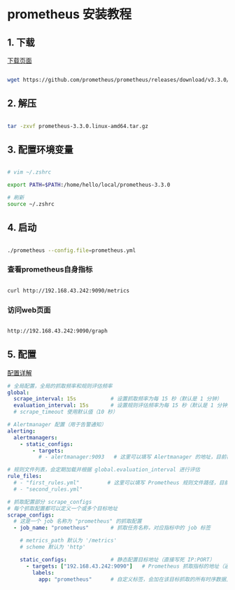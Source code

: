 # prometheus 安装教程


## 1. 下载

[下载页面](https://prometheus.io/download/)

```bash

wget https://github.com/prometheus/prometheus/releases/download/v3.3.0/prometheus-3.3.0.linux-amd64.tar.gz
```

## 2. 解压

```bash

tar -zxvf prometheus-3.3.0.linux-amd64.tar.gz
```

## 3. 配置环境变量

```bash

# vim ~/.zshrc

export PATH=$PATH:/home/hello/local/prometheus-3.3.0

# 刷新
source ~/.zshrc
```

## 4. 启动

```bash

./prometheus --config.file=prometheus.yml
```

### 查看prometheus自身指标

```bash

curl http://192.168.43.242:9090/metrics
```

### 访问web页面

```bash

http://192.168.43.242:9090/graph
```

## 5. 配置

[配置详解](./prometheus-配置详解.md)

```yml
# 全局配置，全局的抓取频率和规则评估频率
global:
  scrape_interval: 15s           # 设置抓取频率为每 15 秒（默认是 1 分钟）
  evaluation_interval: 15s       # 设置规则评估频率为每 15 秒（默认是 1 分钟）
  # scrape_timeout 使用默认值（10 秒）

# Alertmanager 配置（用于告警通知）
alerting:
  alertmanagers:
    - static_configs:
        - targets:
          # - alertmanager:9093   # 这里可以填写 Alertmanager 的地址，目前被注释掉了

# 规则文件列表，会定期加载并根据 global.evaluation_interval 进行评估
rule_files:
  # - "first_rules.yml"         # 这里可以填写 Prometheus 规则文件路径，目前被注释掉了
  # - "second_rules.yml"

# 抓取配置部分 scrape_configs
# 每个抓取配置都可以定义一个或多个目标地址
scrape_configs:
  # 这是一个 job 名称为 "prometheus" 的抓取配置
  - job_name: "prometheus"       # 抓取任务名称，对应指标中的 job 标签

    # metrics_path 默认为 '/metrics'
    # scheme 默认为 'http'

    static_configs:              # 静态配置目标地址（直接写死 IP:PORT）
      - targets: ["192.168.43.242:9090"]   # Prometheus 抓取指标的地址（通常是被监控的服务）
        labels:
          app: "prometheus"      # 自定义标签，会加在该目标抓取的所有时序数据上（如 app=prometheus）

```